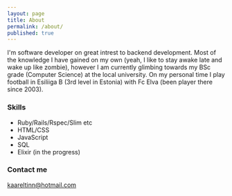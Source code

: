 ```yaml
---
layout: page
title: About
permalink: /about/
published: true
---
```


I'm software developer on great intrest to backend development. Most of the knowledge I have gained on my own (yeah, I like to stay awake late and wake up like zombie), however I am currently glimbing towards my BSc grade (Computer Science) at the local university. On my personal time I play football in Esiliiga B (3rd level in Estonia) with Fc Elva (been player there since 2003).

### Skills

- Ruby/Rails/Rspec/Slim etc
- HTML/CSS
- JavaScript
- SQL
- Elixir (in the progress)

### Contact me

[kaareltinn@hotmail.com](mailto:kaareltinn@hotmail.com)
